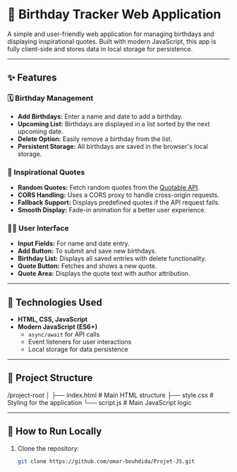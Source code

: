 # 🎉 Birthday Tracker Web Application

A simple and user-friendly web application for managing birthdays and displaying inspirational quotes. Built with modern JavaScript, this app is fully client-side and stores data in local storage for persistence.

---

## ✨ Features

### 🗓️ Birthday Management
- **Add Birthdays:** Enter a name and date to add a birthday.
- **Upcoming List:** Birthdays are displayed in a list sorted by the next upcoming date.
- **Delete Option:** Easily remove a birthday from the list.
- **Persistent Storage:** All birthdays are saved in the browser's local storage.

### 💬 Inspirational Quotes
- **Random Quotes:** Fetch random quotes from the [Quotable API](https://github.com/lukePeavey/quotable).
- **CORS Handling:** Uses a CORS proxy to handle cross-origin requests.
- **Fallback Support:** Displays predefined quotes if the API request fails.
- **Smooth Display:** Fade-in animation for a better user experience.

### 🧑‍💻 User Interface
- **Input Fields:** For name and date entry.
- **Add Button:** To submit and save new birthdays.
- **Birthday List:** Displays all saved entries with delete functionality.
- **Quote Button:** Fetches and shows a new quote.
- **Quote Area:** Displays the quote text with author attribution.

---

## 🔧 Technologies Used

- **HTML, CSS, JavaScript**
- **Modern JavaScript (ES6+)**
  - `async/await` for API calls
  - Event listeners for user interactions
  - Local storage for data persistence

---

## 📁 Project Structure

/project-root
│
├── index.html # Main HTML structure
├── style.css # Styling for the application
└── script.js # Main JavaScript logic


---

## 🚀 How to Run Locally

1. Clone the repository:
   ```bash
   git clone https://github.com/omar-bouhdida/Projet-JS.git
